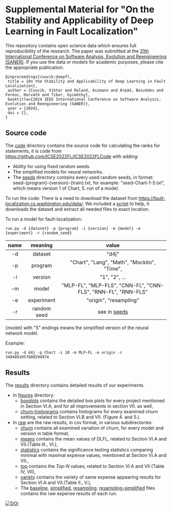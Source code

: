 # Supplemental Material for "On the Stability and Applicability of Deep Learning in Fault Localization"

This repository contains open science data which ensures full reproducibility of the research. The paper was submitted at the [31th International Conference on Software Analysis, Evolution and Reengineering (SANER)](https://conf.researchr.org/home/saner-2024). If you use the data or models for academic purposes, please cite the appropriate publication:
```
@inproceedings{csuvik:deepfl,
 title = {On the Stability and Applicability of Deep Learning in Fault Localization},
 author = {Csuvik, Viktor and Roland, Aszmann and Árpád, Beszédes and Ferenc, Horváth and Tibor, Gyimóthy},
 booktitle={2024 IEEE International Conference on Software Analysis, Evolution and Reengineering (SANER)}, 
 year = {2024},
 doi = {},
}
```

## Source code

The [code](code) directory contains the source code for calculating the ranks for statements, it is code from https://github.com/ICSE2022FL/ICSE2022FLCode with adding:
- Ability for using fixed random seeds.
- The simplified models for neural networks. 
- The [seeds](code/seeds) directory contains every used random seeds, in format: seed-{program}-{version}-{train}.txt, for example: "seed-Chart-1-5.txt", which means version 1 of Chart, 5. run of a model.

To run the code:
There is a need to download the dataset from https://fault-localization.cs.washington.edu/data/. We included a [script](code/download_d4j_data.py) to help, it downloads the dataset and extract all needed files to exact location.

To run a model for fault-localization:

```run.py -d {dataset} -p {program} -i {version} -m {model} -e {experiment} -r {random_seed}```

| name |   meaning   |                             value                             |
|:----:|:-----------:|:-------------------------------------------------------------:|
|  -d  |   dataset   |                             "d4j"                             |
|  -p  |   program   |            "Chart", "Lang", "Math", "Mockito", "Time",        |
|  -i  |   version   |                         "1", "2", ...                         |
|  -m  |    model    | "MLP-FL", "MLP-FLS", "CNN-FL", "CNN-FLS", "RNN-FL", "RNN-FLS" |
|  -e  | experiment  |                    "origin", "resampling"                     |
|  -r  | random seed |                  see in [seeds](code/seeds)                   |

{model} with "S" endings means the simplified version of the neural network model. 

Example:

```run.py -d d4j -p Chart -i 10 -m MLP-FL -e origin -r 3494891057880294974```

## Results

The [results](results) directory contains detailed results of our experiments.
- In [figures](results/figures) directory:
  - [boxplots](results/figures/boxplots) contains the detailed box plots for every project mentioned in Section VI.A, and for all improvements in section VII. as well,
  - [churn-histograms](results/figures/churn-histograms) contains histograms for every examined churn setting, related to Section VI.B and VII. (Figure 4. and 5.).
- In [raw](results/raw) are the raw results, in csv format, in various subdirectories:
  - [churn](results/raw/churn) contains all examined variation of churn, for every model and version in table format,
  - [means](results/raw/means) contains the mean values of DLFL, related to Section VI.A and VII.(Table III., VI.),
  - [statistics](results/raw/statistics) contains the significance testing statistics comparing minimal with maximal expense values, mentioned at Section VI.A and VII.,
  - [top](results/raw/top) contains the *Top-N* values, related to Section VI.A and VII.(Table IV, VII),
  - [variety](results/raw/variety) contains the variety of same expense appearing results for Section VI.A and VII.(Table II., V.),
  - The [baseline](results/raw/origin_baseline.csv), [simplified](results/raw/origin_simplified.csv), [resampling](results/raw/resampling_basic.csv), [resampling-simplified](results/raw/resampling_simplified.csv) files contains the raw expense results of each run.
 
[![DOI](https://zenodo.org/badge/719515916.svg)](https://zenodo.org/doi/10.5281/zenodo.10496188)
